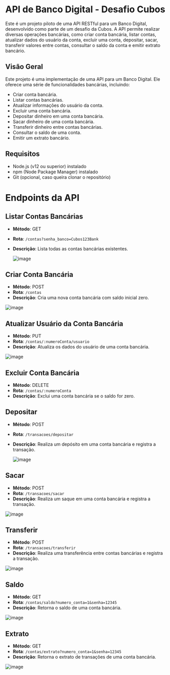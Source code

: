 # API de Banco Digital - Desafio Cubos

Este é um projeto piloto de uma API RESTful para um Banco Digital, desenvolvido como parte de um desafio da Cubos. A API permite realizar diversas operações bancárias, como criar conta bancária, listar contas, atualizar dados do usuário da conta, excluir uma conta, depositar, sacar, transferir valores entre contas, consultar o saldo da conta e emitir extrato bancário.

## Visão Geral

Este projeto é uma implementação de uma API para um Banco Digital. Ele oferece uma série de funcionalidades bancárias, incluindo:

- Criar conta bancária.
- Listar contas bancárias.
- Atualizar informações do usuário da conta.
- Excluir uma conta bancária.
- Depositar dinheiro em uma conta bancária.
- Sacar dinheiro de uma conta bancária.
- Transferir dinheiro entre contas bancárias.
- Consultar o saldo de uma conta.
- Emitir um extrato bancário.

## Requisitos

- Node.js (v12 ou superior) instalado
- npm (Node Package Manager) instalado
- Git (opcional, caso queira clonar o repositório)

# Endpoints da API

## Listar Contas Bancárias

- **Método**: GET
- **Rota**: `/contas?senha_banco=Cubos123Bank`
- **Descrição**: Lista todas as contas bancárias existentes.

  ![image](https://github.com/flaviaros4/API-Banco-Digital/assets/139448717/1c15ec2f-6178-482d-8eab-c55da0f4f1f6)


## Criar Conta Bancária

- **Método**: POST
- **Rota**: `/contas`
- **Descrição**: Cria uma nova conta bancária com saldo inicial zero.

 ![image](https://github.com/flaviaros4/API-Banco-Digital/assets/139448717/1345afd1-fe2b-40d6-8e9e-8f1fdf71a954)


## Atualizar Usuário da Conta Bancária

- **Método**: PUT
- **Rota**: `/contas/:numeroConta/usuario`
- **Descrição**: Atualiza os dados do usuário de uma conta bancária.

 ![image](https://github.com/flaviaros4/API-Banco-Digital/assets/139448717/c6617074-d32e-4654-aead-965fd8c51f00)

## Excluir Conta Bancária

- **Método**: DELETE
- **Rota**: `/contas/:numeroConta`
- **Descrição**: Exclui uma conta bancária se o saldo for zero.

## Depositar

- **Método**: POST
- **Rota**: `/transacoes/depositar`
- **Descrição**: Realiza um depósito em uma conta bancária e registra a transação.

  ![image](https://github.com/flaviaros4/API-Banco-Digital/assets/139448717/61e855a2-68bb-42df-9aa3-0211d04bc707)


## Sacar

- **Método**: POST
- **Rota**: `/transacoes/sacar`
- **Descrição**: Realiza um saque em uma conta bancária e registra a transação.

 ![image](https://github.com/flaviaros4/API-Banco-Digital/assets/139448717/da2493ee-5ea4-4754-9956-dcd7346b4843)



## Transferir

- **Método**: POST
- **Rota**: `/transacoes/transferir`
- **Descrição**: Realiza uma transferência entre contas bancárias e registra a transação.

![image](https://github.com/flaviaros4/API-Banco-Digital/assets/139448717/c40f8808-73d0-423d-9153-68bd3606875e)


## Saldo

- **Método**: GET
- **Rota**: `/contas/saldo?numero_conta=1&senha=12345`
- **Descrição**: Retorna o saldo de uma conta bancária.

 ![image](https://github.com/flaviaros4/API-Banco-Digital/assets/139448717/39e0988d-2841-40f7-981b-3caf6205f0c3)


## Extrato

- **Método**: GET
- **Rota**: `/contas/extrato?numero_conta=1&senha=12345`
- **Descrição**: Retorna o extrato de transações de uma conta bancária.

![image](https://github.com/flaviaros4/API-Banco-Digital/assets/139448717/d0ac06c5-754a-4ddf-8207-5fa5072016cb)

